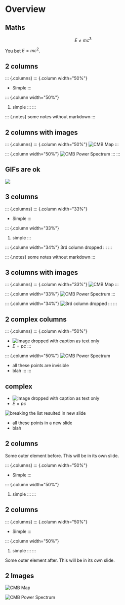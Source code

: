 Overview
========

Maths
-----

$$E \neq mc^3$$

You bet $E = mc^2$.

2 columns
---------

::: {.columns}
::: {.column width="50%"}
-   Simple
:::

::: {.column width="50%"}
1.  simple
:::
:::

::: {.notes}
some notes without markdown
:::

2 columns with images
---------------------

::: {.columns}
::: {.column width="50%"}
![CMB
Map](https://upload.wikimedia.org/wikipedia/commons/thumb/2/2d/WMAP_2010.png/440px-WMAP_2010.png)
:::

::: {.column width="50%"}
![CMB Power
Spectrum](https://upload.wikimedia.org/wikipedia/commons/thumb/1/16/PowerSpectrumExt.svg/600px-PowerSpectrumExt.svg.png)
:::
:::

GIFs are ok
-----------

![](https://upload.wikimedia.org/wikipedia/commons/2/2c/Rotating_earth_%28large%29.gif)

3 columns
---------

::: {.columns}
::: {.column width="33%"}
-   Simple
:::

::: {.column width="33%"}
1.  simple
:::

::: {.column width="34%"}
3rd column dropped
:::
:::

::: {.notes}
some notes without markdown
:::

3 columns with images
---------------------

::: {.columns}
::: {.column width="33%"}
![CMB
Map](https://upload.wikimedia.org/wikipedia/commons/thumb/2/2d/WMAP_2010.png/440px-WMAP_2010.png)
:::

::: {.column width="33%"}
![CMB Power
Spectrum](https://upload.wikimedia.org/wikipedia/commons/thumb/1/16/PowerSpectrumExt.svg/600px-PowerSpectrumExt.svg.png)
:::

::: {.column width="34%"}
![3rd column
dropped](https://upload.wikimedia.org/wikipedia/commons/2/2c/Rotating_earth_%28large%29.gif)
:::
:::

2 complex columns
-----------------

::: {.columns}
::: {.column width="50%"}
-   ![Image dropped with caption as text
    only](https://upload.wikimedia.org/wikipedia/commons/thumb/2/2d/WMAP_2010.png/440px-WMAP_2010.png "fig:")
-   $E = pc$
:::

::: {.column width="50%"}
![CMB Power
Spectrum](https://upload.wikimedia.org/wikipedia/commons/thumb/1/16/PowerSpectrumExt.svg/600px-PowerSpectrumExt.svg.png)

-   all these points are invisible
-   blah
:::
:::

complex
-------

-   ![Image dropped with caption as text
    only](https://upload.wikimedia.org/wikipedia/commons/thumb/2/2d/WMAP_2010.png/440px-WMAP_2010.png "fig:")
-   $E = pc$

![breaking the list resulted in new
slide](https://upload.wikimedia.org/wikipedia/commons/thumb/1/16/PowerSpectrumExt.svg/600px-PowerSpectrumExt.svg.png)

-   all these points in a new slide
-   blah

2 columns
---------

Some outer element before. This will be in its own slide.

::: {.columns}
::: {.column width="50%"}
-   Simple
:::

::: {.column width="50%"}
1.  simple
:::
:::

2 columns
---------

::: {.columns}
::: {.column width="50%"}
-   Simple
:::

::: {.column width="50%"}
1.  simple
:::
:::

Some outer element after. This will be in its own slide.

2 Images
--------

![CMB
Map](https://upload.wikimedia.org/wikipedia/commons/thumb/2/2d/WMAP_2010.png/440px-WMAP_2010.png)

![CMB Power
Spectrum](https://upload.wikimedia.org/wikipedia/commons/thumb/1/16/PowerSpectrumExt.svg/600px-PowerSpectrumExt.svg.png)
